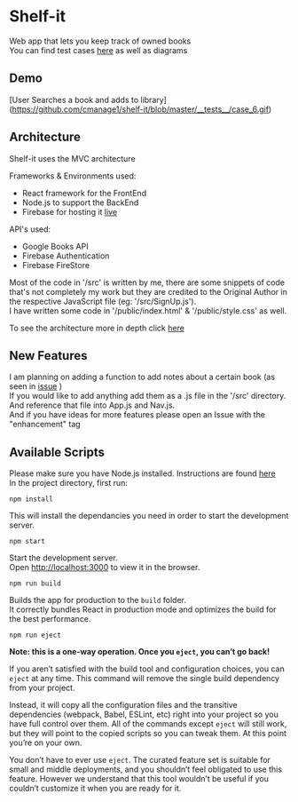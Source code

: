 # Shelf-it 
Web app that lets you keep track of owned books<br />
You can find test cases [here](https://github.com/cmanage1/shelf-it/wiki/Test-cases) as well as diagrams

## Demo
[User Searches a book and adds to library] (https://github.com/cmanage1/shelf-it/blob/master/__tests__/case_6.gif)

## Architecture 
Shelf-it uses the MVC architecture

Frameworks & Environments used:
* React framework for the FrontEnd
* Node.js to support the BackEnd
* Firebase for hosting it [live]( https://shelf-it.web.app/ )

API's used:
* Google Books API
* Firebase Authentication
* Firebase FireStore 

Most of the code in '/src' is written by me, there are some snippets of code that's not completely my work but they are credited to the Original Author in the respective JavaScript file (eg: '/src/SignUp.js'). <br />
I have written some code in '/public/index.html' & '/public/style.css' as well. <br/>

To see the architecture more in depth click [here]( https://github.com/cmanage1/shelf-it/wiki/Home/ )

## New Features

I am planning on adding a function to add notes about a certain book (as seen in [issue]( https://github.com/cmanage1/shelf-it/issues/2 ) )<br />
If you would like to add anything add them as a .js file in the '/src' directory. And reference that file into App.js and Nav.js. <br />
And if you have ideas for more features please open an Issue with the "enhancement" tag

## Available Scripts

Please make sure you have Node.js installed. Instructions are found [here](https://www.npmjs.com/get-npm)<br/>
In the project directory, first run:

`npm install`

This will install the dependancies you need in order to start the development server.

`npm start`

Start the development server.<br />
Open [http://localhost:3000](http://localhost:3000) to view it in the browser.

`npm run build`

Builds the app for production to the `build` folder.<br />
It correctly bundles React in production mode and optimizes the build for the best performance.

`npm run eject`

**Note: this is a one-way operation. Once you `eject`, you can’t go back!**

If you aren’t satisfied with the build tool and configuration choices, you can `eject` at any time. This command will remove the single build dependency from your project.

Instead, it will copy all the configuration files and the transitive dependencies (webpack, Babel, ESLint, etc) right into your project so you have full control over them. All of the commands except `eject` will still work, but they will point to the copied scripts so you can tweak them. At this point you’re on your own.

You don’t have to ever use `eject`. The curated feature set is suitable for small and middle deployments, and you shouldn’t feel obligated to use this feature. However we understand that this tool wouldn’t be useful if you couldn’t customize it when you are ready for it.
